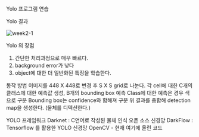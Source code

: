 Yolo 프로그램 연습

Yolo 결과

![week2-1](https://user-images.githubusercontent.com/38696775/111876009-05ec8b80-89e0-11eb-81ac-880da07de0aa.jpg)


Yolo 의 장점
1. 간단한 처리과정으로 매우 빠르다.
2. background error가 낮다
3. object에 대한 더 일반화된 특징을 학습한다.

동작 방법
  이미지를 448 X 448로 변경 후 S X S grid로 나눈다.
  각 cell에 대한 C개의 클래스에 대한 예측값 생성, B개의 bounding box 예측
  Class에 대한 예측은 경우 색으로 구분
  Bounding box는 confidence와 합해져 구분
  위 결과를 종합해 detection map을 생성한다. (물체를 디텍션한다.)


YOLO 프레임워크
  Darknet : C언어로 작성된 물체 인식 오픈 소스 신경망
  DarkFlow : Tensorflow 를 활용한 YOLO 신경망
  OpenCV - 현재 여기에 올린 코드

